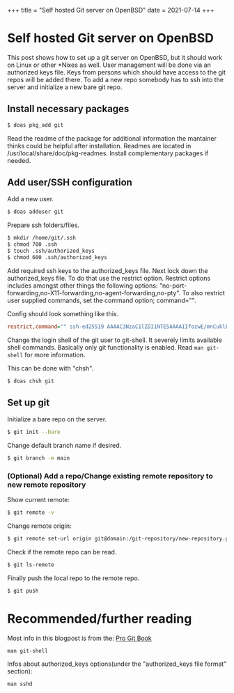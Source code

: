 +++
title = "Self hosted Git server on OpenBSD"
date = 2021-07-14
+++

# Self hosted Git server on OpenBSD

This post shows how to set up a git server on OpenBSD, but it should work on Linux or other *Nixes as well. User management will be done via an authorized keys file. Keys from persons which should have access to the git repos will be added there. To add a new repo somebody has to ssh into the server and initialize a new bare git repo.

## Install necessary packages

```sh
$ doas pkg_add git
```

Read the readme of the package for additional information the mantainer thinks could be helpful after installation. Readmes are located in /usr/local/share/doc/pkg-readmes. Install complementary packages if needed.

## Add user/SSH configuration

Add a new user.

```sh
$ doas adduser git
```

Prepare ssh folders/files.

```sh
$ mkdir /home/git/.ssh
$ chmod 700 .ssh
$ touch .ssh/authorized_keys
$ chmod 600 .ssh/authorized_keys
```

Add required ssh keys to the authorized_keys file. Next lock down the authorized_keys file. To do that use the restrict option. Restrict options includes amongst other things the following options: "no-port-forwarding,no-X11-forwarding,no-agent-forwarding,no-pty".
To also restrict user supplied commands, set the command option; command="".

Config should look something like this.

```cfg
restrict,command="" ssh-ed25519 AAAAC3NzaC1lZDI1NTE5AAAAIIfozwE/mnCuklL9lVpZRyGS65aVHi6Ki0wDPG4hJtI2
```

Change the login shell of the git user to git-shell. It severely limits available shell commands. Basically only git functionality is enabled. Read `man git-shell` for more information.

This can be done with "chsh".

```sh
$ doas chsh git
```
## Set up git 

Initialize a bare repo on the server.

```sh
$ git init --bare
```

Change default branch name if desired.

```sh
$ git branch -m main
```

### (Optional) Add a repo/Change existing remote repository to new remote repository

Show current remote:

```sh
$ git remote -v
```
Change remote origin:

```sh
$ git remote set-url origin git@domain:/git-repository/new-repository.git
```

Check if the remote repo can be read.

```sh
$ git ls-remote
```

Finally push the local repo to the remote repo.

```sh
$ git push
```

# Recommended/further reading

Most info in this blogpost is from the: [Pro Git Book](https://git-scm.com/book/en/v2/Git-on-the-Server-Setting-Up-the-Server)

`man git-shell`

Infos about authorized_keys options(under the "authorized_keys file format" section):

`man sshd`
